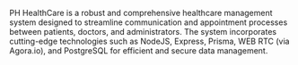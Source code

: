 PH HealthCare is a robust and comprehensive healthcare management system designed to streamline communication and appointment processes between patients, doctors, and administrators. The system incorporates cutting-edge technologies such as NodeJS, Express, Prisma, WEB RTC (via Agora.io), and PostgreSQL for efficient and secure data management.
